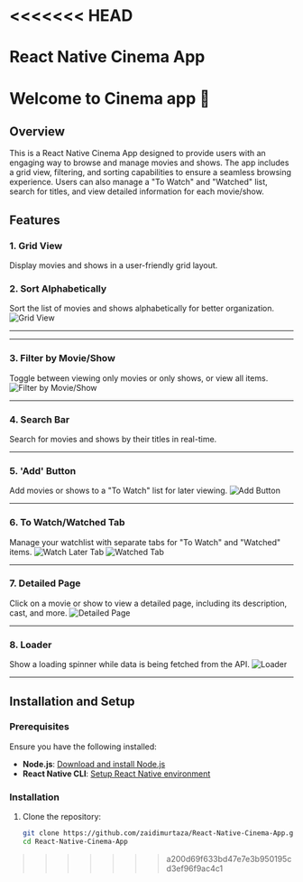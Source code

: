 <<<<<<< HEAD
=======
# React Native Cinema App

# Welcome to Cinema app 👋


## Overview
This is a React Native Cinema App designed to provide users with an engaging way to browse and manage movies and shows. The app includes a grid view, filtering, and sorting capabilities to ensure a seamless browsing experience. Users can also manage a "To Watch" and "Watched" list, search for titles, and view detailed information for each movie/show.

## Features

### 1. **Grid View**
Display movies and shows in a user-friendly grid layout.
### 2. **Sort Alphabetically**
Sort the list of movies and shows alphabetically for better organization.
![Grid View](./assets/images/screen5.png)

---




---

### 3. **Filter by Movie/Show**
Toggle between viewing only movies or only shows, or view all items.
![Filter by Movie/Show](./assets/images/screen6.jpg)

---

### 4. **Search Bar**
Search for movies and shows by their titles in real-time.

---

### 5. **'Add' Button**
Add movies or shows to a "To Watch" list for later viewing.
![Add Button](./assets/images/screen3.jpg)

---

### 6. **To Watch/Watched Tab**
Manage your watchlist with separate tabs for "To Watch" and "Watched" items.
![Watch Later Tab](./assets/images/screen2.jpg)
![Watched Tab](./assets/images/screen4.jpg)

---

### 7. **Detailed Page**
Click on a movie or show to view a detailed page, including its description, cast, and more.
![Detailed Page](./assets/images/screen1.jpg)

---

### 8. **Loader**
Show a loading spinner while data is being fetched from the API.
![Loader](./assets/images/screen7.jpg)

---

## Installation and Setup

### Prerequisites
Ensure you have the following installed:
- **Node.js**: [Download and install Node.js](https://nodejs.org/)
- **React Native CLI**: [Setup React Native environment](https://reactnative.dev/docs/environment-setup)

### Installation

1. Clone the repository:
   ```bash
   git clone https://github.com/zaidimurtaza/React-Native-Cinema-App.git
   cd React-Native-Cinema-App
>>>>>>> a200d69f633bd47e7e3b950195cd3ef96f9ac4c1
